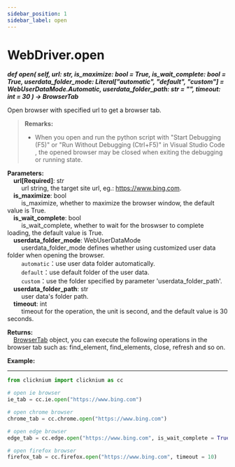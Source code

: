 ```yaml
---
sidebar_position: 1
sidebar_label: open
---
```

# WebDriver.open

***def open(
        self,
        url: str,
        is_maximize: bool = True,
        is_wait_complete: bool = True,
        userdata_folder_mode: Literal["automatic", "default", "custom"] = WebUserDataMode.Automatic,
        userdata_folder_path: str = "",
        timeout: int = 30
    ) -> BrowserTab***  

Open browser with specified url to get a browser tab.

>**Remarks:**  
>- When you open and run the python script with "Start Debugging (F5)" or "Run Without Debugging (Ctrl+F5)" in Visual Studio Code , the opened browser may be closed when exiting the debugging or running state.

**Parameters:**  
    &emsp;**url[Required]**: str   
        &emsp;&emsp; url string, the target site url, eg.: <https://www.bing.com>.     
    &emsp;**is_maximize**: bool  
        &emsp;&emsp; is_maximize, whether to maximize the browser window, the default value is True.  
    &emsp;**is_wait_complete**: bool  
        &emsp;&emsp; is_wait_complete, whether to wait for the broswser to complete loading, the default value is True.  
    &emsp;**userdata_folder_mode**: WebUserDataMode  
        &emsp;&emsp; userdata_folder_mode defines whether using customized user data folder when opening the browser.  
        &emsp;&emsp; `automatic`：use user data folder automatically.  
        &emsp;&emsp; `default`：use default folder of the user data.  
        &emsp;&emsp; `custom`：use the folder specified by parameter 'userdata_folder_path'.  
    &emsp;**userdata_folder_path**: str  
        &emsp;&emsp; user data's folder path.  
    &emsp;**timeout**: int  
        &emsp;&emsp; timeout for the operation, the unit is second, and the default value is 30 seconds. 

**Returns:**  
    &emsp;[BrowserTab](./browser/browsertab/browsertab.md) object, you can execute the following operations in the browser tab such as: find_element, find_elements, close, refresh and so on.

**Example:**
***
```python
from clicknium import clicknium as cc

# open ie browser
ie_tab = cc.ie.open("https://www.bing.com")

# open chrome browser
chrome_tab = cc.chrome.open("https://www.bing.com")

# open edge browser
edge_tab = cc.edge.open("https://www.bing.com", is_wait_complete = True)

# open firefox browser
firefox_tab = cc.firefox.open("https://www.bing.com", timeout = 10)
```